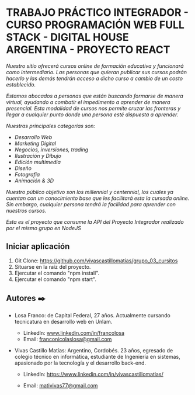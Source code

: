 # TRABAJO PRÁCTICO INTEGRADOR - CURSO PROGRAMACIÓN WEB FULL STACK - DIGITAL HOUSE ARGENTINA - PROYECTO REACT

_Nuestro sitio ofrecerá cursos online de formación educativa y funcionará como intermediario. Las personas que quieran publicar sus cursos podrán hacerlo y las demás tendrán acceso a dicho curso a cambio de un costo establecido._

_Estamos abocados a personas que están buscando formarse de manera virtual, ayudando a combatir  el impedimento a aprender de manera presencial. Esta modalidad de cursos nos permite cruzar las fronteras y llegar a cualquier punto donde una persona esté dispuesta a aprender._

_Nuestras principales categorías son:_
- _Desarrollo Web_
- _Marketing Digital_
- _Negocios, inversiones, trading_
- _Ilustración y Dibujo_
- _Edición multimedia_
- _Diseño_
- _Fotografía_
- _Animación & 3D_

_Nuestro público objetivo son los millennial y centennial, los cuales ya cuentan con un conocimiento base que les facilitará esta la cursada online. Sin embargo, cualquier persona tendrá la facilidad para aprender con nuestros cursos._


_Esta es el proyecto que consume la API del Proyecto Integrador realizado por el mismo grupo en NodeJS_


## Iniciar aplicación

1. Git Clone: https://github.com/vivascastillomatias/grupo_03_cursitos
2. Situarse en la raíz del proyecto.
3. Ejercutar el comando "npm install".
4. Ejercutar el comando "npm start".

## Autores ✒️

- Losa Franco: de Capital Federal, 27 años. Actualmente cursando tecnicatura en desarrollo web en Unlam.

    - LinkedIn: www.linkedin.com/in/francolosa
    -   Email: franconicolaslosa@gmail.com


- Vivas Castillo Matías: Argentino, Cordobés. 23 años, egresado de colegio técnico en informática, estudiante de Ingeniería en sistemas, apasionado por la tecnología y el desarrollo back-end.

    -   LinkedIn: https://www.linkedin.com/in/vivascastillomatias/

    -   Email: mativivas77@gmail.com
